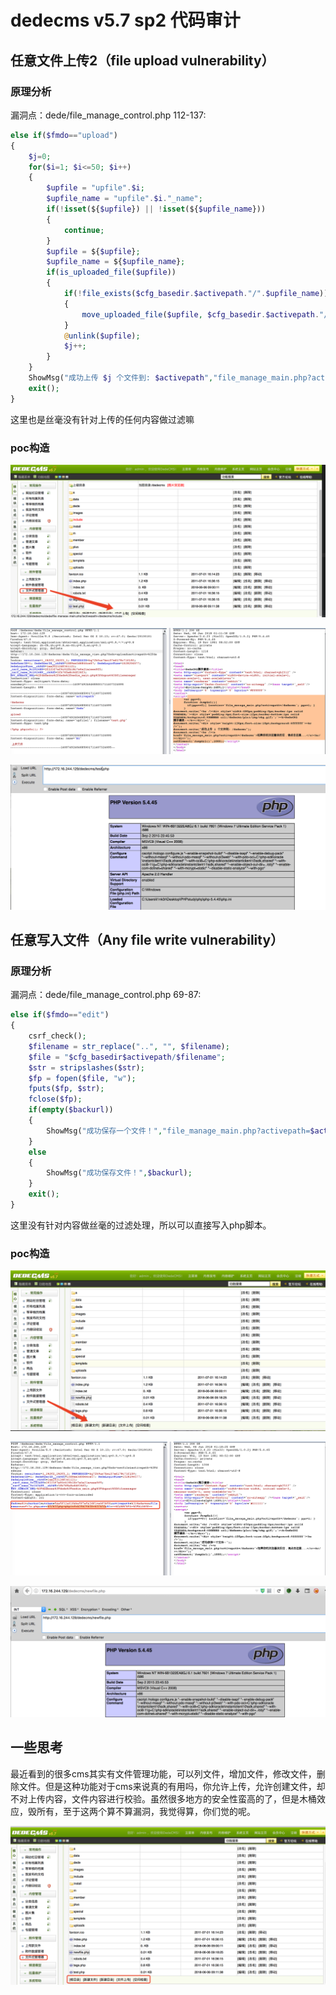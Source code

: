 # dedecms v5.7 sp2 代码审计

## 任意文件上传2（file upload vulnerability）

### 原理分析

漏洞点：dede/file_manage_control.php 112-137:

```php
else if($fmdo=="upload")
{
    $j=0;
    for($i=1; $i<=50; $i++)
    {
        $upfile = "upfile".$i;
        $upfile_name = "upfile".$i."_name";
        if(!isset(${$upfile}) || !isset(${$upfile_name}))
        {
            continue;
        }
        $upfile = ${$upfile};
        $upfile_name = ${$upfile_name};
        if(is_uploaded_file($upfile))
        {
            if(!file_exists($cfg_basedir.$activepath."/".$upfile_name))
            {
                move_uploaded_file($upfile, $cfg_basedir.$activepath."/".$upfile_name);
            }
            @unlink($upfile);
            $j++;
        }
    }
    ShowMsg("成功上传 $j 个文件到: $activepath","file_manage_main.php?activepath=$activepath");
    exit();
}
```

这里也是丝毫没有针对上传的任何内容做过滤嘛

### poc构造

![10](pic/10.png)

![9](pic/9.png)

![14](pic/14.png)

## 任意写入文件（Any file write vulnerability）

### 原理分析

漏洞点：dede/file_manage_control.php 69-87:

```php
else if($fmdo=="edit")
{
    csrf_check();
    $filename = str_replace("..", "", $filename);
    $file = "$cfg_basedir$activepath/$filename";
    $str = stripslashes($str);
    $fp = fopen($file, "w");
    fputs($fp, $str);
    fclose($fp);
    if(empty($backurl))
    {
        ShowMsg("成功保存一个文件！","file_manage_main.php?activepath=$activepath");
    }
    else
    {
        ShowMsg("成功保存文件！",$backurl);
    }
    exit();
}
```

这里没有针对内容做丝毫的过滤处理，所以可以直接写入php脚本。

### poc构造

![13](pic/13.png)

![11](pic/11.png)

![12](pic/12.png)

## 一些思考

最近看到的很多cms其实有文件管理功能，可以列文件，增加文件，修改文件，删除文件。但是这种功能对于cms来说真的有用吗，你允许上传，允许创建文件，却不对上传内容，文件内容进行校验。虽然很多地方的安全性蛮高的了，但是木桶效应，毁所有，至于这两个算不算漏洞，我觉得算，你们觉的呢。

![15](pic/15.png)